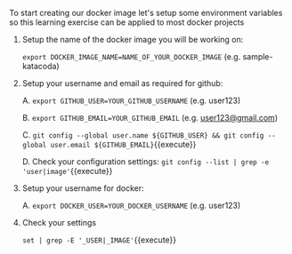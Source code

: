 To start creating our docker image let's setup some environment variables
so this learning exercise can be applied to most docker projects

1. Setup the name of the docker image you will be working on:

	`export DOCKER_IMAGE_NAME=NAME_OF_YOUR_DOCKER_IMAGE` (e.g. sample-katacoda)

2. Setup your username and email as required for github:

	A. `export GITHUB_USER=YOUR_GITHUB_USERNAME` (e.g. user123)
	
	B. `export GITHUB_EMAIL=YOUR_GITHUB_EMAIL` (e.g. user123@gmail.com)

	C. `git config --global user.name ${GITHUB_USER} && git config --global user.email ${GITHUB_EMAIL}`{{execute}}

	D. Check your configuration settings: `git config --list | grep -e 'user|image'`{{execute}}

3. Setup your username for docker:

	A. `export DOCKER_USER=YOUR_DOCKER_USERNAME` (e.g. user123)
	
4. Check your settings

	`set | grep -E '_USER|_IMAGE'`{{execute}}
